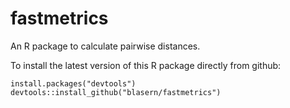 # fastmetrics
An R package to calculate pairwise distances.

To install the latest version of this R package directly from github:

    install.packages("devtools")
    devtools::install_github("blasern/fastmetrics")
